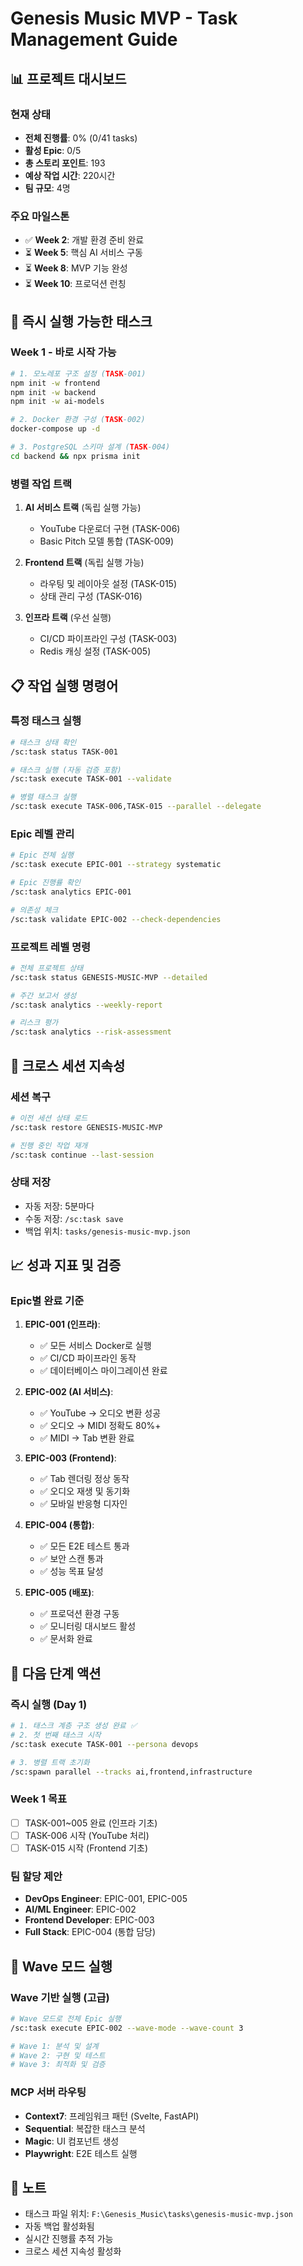 # Genesis Music MVP - Task Management Guide

## 📊 프로젝트 대시보드

### 현재 상태
- **전체 진행률**: 0% (0/41 tasks)
- **활성 Epic**: 0/5
- **총 스토리 포인트**: 193
- **예상 작업 시간**: 220시간
- **팀 규모**: 4명

### 주요 마일스톤
- ✅ **Week 2**: 개발 환경 준비 완료
- ⏳ **Week 5**: 핵심 AI 서비스 구동
- ⏳ **Week 8**: MVP 기능 완성
- ⏳ **Week 10**: 프로덕션 런칭

## 🚀 즉시 실행 가능한 태스크

### Week 1 - 바로 시작 가능
```bash
# 1. 모노레포 구조 설정 (TASK-001)
npm init -w frontend
npm init -w backend
npm init -w ai-models

# 2. Docker 환경 구성 (TASK-002)
docker-compose up -d

# 3. PostgreSQL 스키마 설계 (TASK-004)
cd backend && npx prisma init
```

### 병렬 작업 트랙
1. **AI 서비스 트랙** (독립 실행 가능)
   - YouTube 다운로더 구현 (TASK-006)
   - Basic Pitch 모델 통합 (TASK-009)

2. **Frontend 트랙** (독립 실행 가능)
   - 라우팅 및 레이아웃 설정 (TASK-015)
   - 상태 관리 구성 (TASK-016)

3. **인프라 트랙** (우선 실행)
   - CI/CD 파이프라인 구성 (TASK-003)
   - Redis 캐싱 설정 (TASK-005)

## 📋 작업 실행 명령어

### 특정 태스크 실행
```bash
# 태스크 상태 확인
/sc:task status TASK-001

# 태스크 실행 (자동 검증 포함)
/sc:task execute TASK-001 --validate

# 병렬 태스크 실행
/sc:task execute TASK-006,TASK-015 --parallel --delegate
```

### Epic 레벨 관리
```bash
# Epic 전체 실행
/sc:task execute EPIC-001 --strategy systematic

# Epic 진행률 확인
/sc:task analytics EPIC-001

# 의존성 체크
/sc:task validate EPIC-002 --check-dependencies
```

### 프로젝트 레벨 명령
```bash
# 전체 프로젝트 상태
/sc:task status GENESIS-MUSIC-MVP --detailed

# 주간 보고서 생성
/sc:task analytics --weekly-report

# 리스크 평가
/sc:task analytics --risk-assessment
```

## 🔄 크로스 세션 지속성

### 세션 복구
```bash
# 이전 세션 상태 로드
/sc:task restore GENESIS-MUSIC-MVP

# 진행 중인 작업 재개
/sc:task continue --last-session
```

### 상태 저장
- 자동 저장: 5분마다
- 수동 저장: `/sc:task save`
- 백업 위치: `tasks/genesis-music-mvp.json`

## 📈 성과 지표 및 검증

### Epic별 완료 기준
1. **EPIC-001 (인프라)**: 
   - ✅ 모든 서비스 Docker로 실행
   - ✅ CI/CD 파이프라인 동작
   - ✅ 데이터베이스 마이그레이션 완료

2. **EPIC-002 (AI 서비스)**:
   - ✅ YouTube → 오디오 변환 성공
   - ✅ 오디오 → MIDI 정확도 80%+
   - ✅ MIDI → Tab 변환 완료

3. **EPIC-003 (Frontend)**:
   - ✅ Tab 렌더링 정상 동작
   - ✅ 오디오 재생 및 동기화
   - ✅ 모바일 반응형 디자인

4. **EPIC-004 (통합)**:
   - ✅ 모든 E2E 테스트 통과
   - ✅ 보안 스캔 통과
   - ✅ 성능 목표 달성

5. **EPIC-005 (배포)**:
   - ✅ 프로덕션 환경 구동
   - ✅ 모니터링 대시보드 활성
   - ✅ 문서화 완료

## 🎯 다음 단계 액션

### 즉시 실행 (Day 1)
```bash
# 1. 태스크 계층 구조 생성 완료 ✅
# 2. 첫 번째 태스크 시작
/sc:task execute TASK-001 --persona devops

# 3. 병렬 트랙 초기화
/sc:spawn parallel --tracks ai,frontend,infrastructure
```

### Week 1 목표
- [ ] TASK-001~005 완료 (인프라 기초)
- [ ] TASK-006 시작 (YouTube 처리)
- [ ] TASK-015 시작 (Frontend 기초)

### 팀 할당 제안
- **DevOps Engineer**: EPIC-001, EPIC-005
- **AI/ML Engineer**: EPIC-002
- **Frontend Developer**: EPIC-003
- **Full Stack**: EPIC-004 (통합 담당)

## 🔧 Wave 모드 실행

### Wave 기반 실행 (고급)
```bash
# Wave 모드로 전체 Epic 실행
/sc:task execute EPIC-002 --wave-mode --wave-count 3

# Wave 1: 분석 및 설계
# Wave 2: 구현 및 테스트
# Wave 3: 최적화 및 검증
```

### MCP 서버 라우팅
- **Context7**: 프레임워크 패턴 (Svelte, FastAPI)
- **Sequential**: 복잡한 태스크 분석
- **Magic**: UI 컴포넌트 생성
- **Playwright**: E2E 테스트 실행

## 📝 노트
- 태스크 파일 위치: `F:\Genesis_Music\tasks\genesis-music-mvp.json`
- 자동 백업 활성화됨
- 실시간 진행률 추적 가능
- 크로스 세션 지속성 활성화